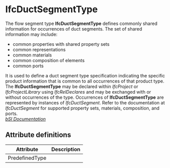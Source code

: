 IfcDuctSegmentType
==================
The flow segment type **IfcDuctSegmentType** defines commonly shared
information for occurrences of duct segments. The set of shared information
may include:  
  
* common properties with shared property sets  
* common representations  
* common materials  
* common composition of elements  
* common ports  
  
It is used to define a duct segment type specification indicating the specific
product information that is common to all occurrences of that product type.
The **IfcDuctSegmentType** may be declared within _IfcProject_ or
_IfcProjectLibrary_ using _IfcRelDeclares_ and may be exchanged with or
without occurrences of the type. Occurrences of **IfcDuctSegmentType** are
represented by instances of _IfcDuctSegment_. Refer to the documentation at
_IfcDuctSegment_ for supported property sets, materials, composition, and
ports.  
[ _bSI
Documentation_](https://standards.buildingsmart.org/IFC/DEV/IFC4_2/FINAL/HTML/schema/ifchvacdomain/lexical/ifcductsegmenttype.htm)


Attribute definitions
---------------------
| Attribute      | Description   |
|----------------|---------------|
| PredefinedType |               |

